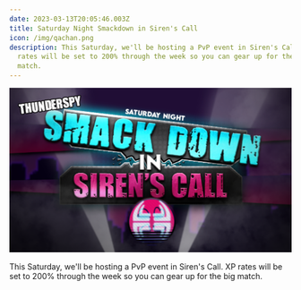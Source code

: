 ```yaml
---
date: 2023-03-13T20:05:46.003Z
title: Saturday Night Smackdown in Siren's Call
icon: /img/qachan.png
description: This Saturday, we'll be hosting a PvP event in Siren's Call. XP
  rates will be set to 200% through the week so you can gear up for the big
  match.
---
```

![](/img/uploads/SirensPvP.png)

This Saturday, we'll be hosting a PvP event in Siren's Call. XP rates will be set to 200% through the week so you can gear up for the big match.